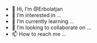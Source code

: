 - 👋 Hi, I’m @Erbolatjan
- 👀 I’m interested in ...
- 🌱 I’m currently learning ...
- 💞️ I’m looking to collaborate on ...
- 📫 How to reach me ...

<!---
Erbolatjan/Erbolatjan is a ✨ special ✨ repository because its `README.md` (this file) appears on your GitHub profile.
You can click the Preview link to take a look at your changes.
--->
